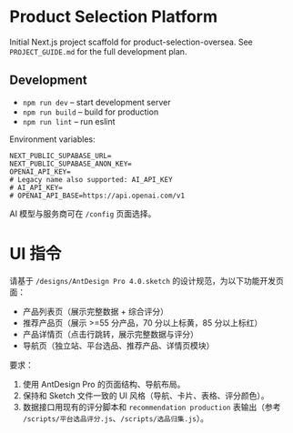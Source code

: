 # Product Selection Platform

Initial Next.js project scaffold for product-selection-oversea. See `PROJECT_GUIDE.md` for the full development plan.

## Development

- `npm run dev` – start development server
- `npm run build` – build for production
- `npm run lint` – run eslint

Environment variables:

```
NEXT_PUBLIC_SUPABASE_URL=
NEXT_PUBLIC_SUPABASE_ANON_KEY=
OPENAI_API_KEY=
# Legacy name also supported: AI_API_KEY
# AI_API_KEY=
# OPENAI_API_BASE=https://api.openai.com/v1
```

AI 模型与服务商可在 `/config` 页面选择。
# UI 指令
请基于 `/designs/AntDesign Pro 4.0.sketch` 的设计规范，为以下功能开发页面：

- 产品列表页（展示完整数据 + 综合评分）
- 推荐产品页（展示 >=55 分产品，70 分以上标黄，85 分以上标红）
- 产品详情页（点击行跳转，展示完整数据与评分）
- 导航页（独立站、平台选品、推荐产品、详情页模块）

要求：
1. 使用 AntDesign Pro 的页面结构、导航布局。
2. 保持和 Sketch 文件一致的 UI 风格（导航、卡片、表格、评分颜色）。
3. 数据接口用现有的评分脚本和 `recommendation production` 表输出（参考 `/scripts/平台选品评分.js`、`/scripts/选品归集.js`）。

